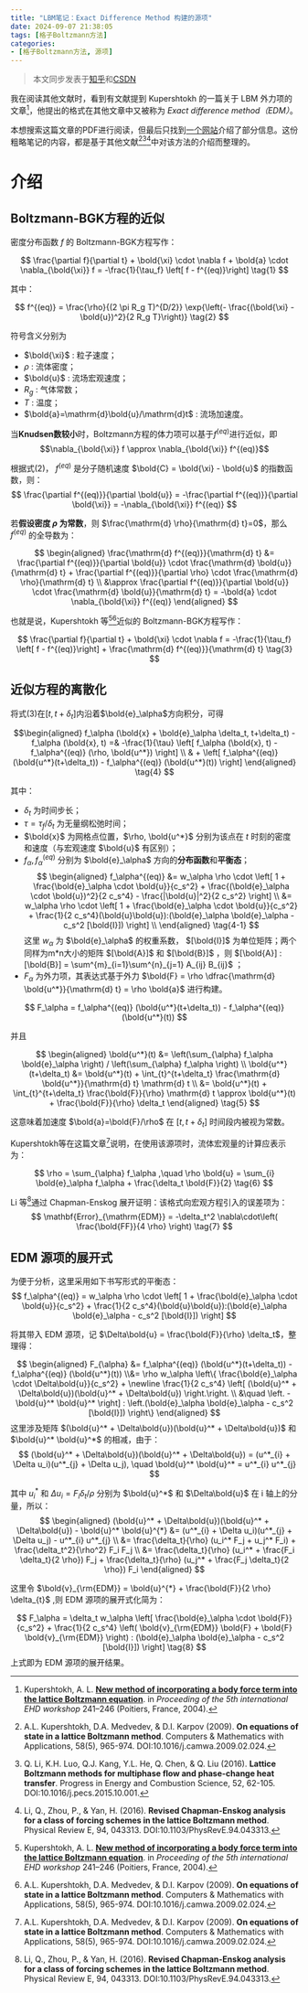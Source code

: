 ```yaml
---
title: "LBM笔记：Exact Difference Method 构建的源项"
date: 2024-09-07 21:38:05
tags: [格子Boltzmann方法]
categories:
- [格子Boltzmann方法, 源项]
---
```

<link rel="stylesheet" href="https://cdn.jsdelivr.net/npm/katex/dist/katex.min.css">
<!--Katex style sheet for mobile-->
<style type="text/css">
@media only screen and (max-width: 600px) {
  .katex-display > .katex {
    max-width: 100%;
    overflow-x: auto;
    overflow-y: hidden;
  }
}
</style>


> 本文同步发表于[知乎](https://zhuanlan.zhihu.com/p/719081120)和[CSDN](https://blog.csdn.net/weixin_43890806/article/details/142057107)

我在阅读其他文献时，看到有文献提到 Kupershtokh 的一篇关于 LBM 外力项的文章[^Kupershtokh2004]，他提出的格式在其他文章中又被称为 *Exact difference method（EDM）*。

本想搜索这篇文章的PDF进行阅读，但最后只找到[一个网站](https://www.elibrary.ru/item.asp?id=28981868)介绍了部分信息。这份粗略笔记的内容，都是基于其他文献[^Kupershtokh2009][^Li2016][^Li_PRE_2016]中对该方法的介绍而整理的。



# 介绍

## Boltzmann-BGK方程的近似

密度分布函数 $f$ 的 Boltzmann-BGK方程写作：

$$
\frac{\partial f}{\partial t} + \bold{\xi} \cdot \nabla f + \bold{a} \cdot \nabla_{\bold{\xi}} f  = -\frac{1}{\tau_f} \left[ f - f^{(eq)}\right]
\tag{1}
$$

其中：

$$
f^{(eq)} = \frac{\rho}{(2 \pi R_g T)^{D/2}} \exp{\left(- \frac{(\bold{\xi} - \bold{u})^2}{2 R_g T}\right)}
\tag{2}
$$

符号含义分别为
* $\bold{\xi}$ : 粒子速度；
* $\rho$ : 流体密度；
* $\bold{u}$ : 流场宏观速度；
* $R_g$ : 气体常数；
* $T$ : 温度；
* $\bold{a}=\mathrm{d}\bold{u}/\mathrm{d}t$ : 流场加速度。

当**Knudsen数较小**时，Boltzmann方程的体力项可以基于$f^{(eq)}$进行近似，即
$$\nabla_{\bold{\xi}} f \approx \nabla_{\bold{\xi}} f^{(eq)}$$

根据式(2)， $f^{(eq)}$ 是分子随机速度 $\bold{C} = \bold{\xi} - \bold{u}$ 的指数函数，则：
$$
\frac{\partial f^{(eq)}}{\partial \bold{u}} = -\frac{\partial f^{(eq)}}{\partial \bold{\xi}} = -\nabla_{\bold{\xi}} f^{(eq)}
$$

若**假设密度 $\rho$ 为常数**，则 $\frac{\mathrm{d} \rho}{\mathrm{d} t}=0$，那么 $f^{(eq)}$ 的全导数为：

$$
\begin{aligned}
\frac{\mathrm{d} f^{(eq)}}{\mathrm{d} t} &= \frac{\partial f^{(eq)}}{\partial \bold{u}} \cdot \frac{\mathrm{d} \bold{u}}{\mathrm{d} t} + \frac{\partial f^{(eq)}}{\partial \rho} \cdot \frac{\mathrm{d} \rho}{\mathrm{d} t} \\
&\approx \frac{\partial f^{(eq)}}{\partial \bold{u}} \cdot \frac{\mathrm{d} \bold{u}}{\mathrm{d} t} = -\bold{a} \cdot \nabla_{\bold{\xi}} f^{(eq)}
\end{aligned}
$$

也就是说，Kupershtokh 等[^Kupershtokh2004][^Kupershtokh2009]近似的 Boltzmann-BGK方程写作：

$$
\frac{\partial f}{\partial t} + \bold{\xi} \cdot \nabla f = -\frac{1}{\tau_f} \left[ f - f^{(eq)}\right] + \frac{\mathrm{d} f^{(eq)}}{\mathrm{d} t}
\tag{3}
$$

## 近似方程的离散化

将式(3)在$[t,t+\delta_t]$内沿着$\bold{e}_\alpha$方向积分，可得

$$\begin{aligned}
f_\alpha (\bold{x} + \bold{e}_\alpha \delta_t, t+\delta_t) - f_\alpha (\bold{x}, t) =& -\frac{1}{\tau} \left[ f_\alpha (\bold{x}, t) - f_\alpha^{(eq)} (\rho, \bold{u^*}) \right] \\
& + \left[ f_\alpha^{(eq)} (\bold{u^*}(t+\delta_t)) - f_\alpha^{(eq)} (\bold{u^*}(t)) \right] 
\end{aligned}
\tag{4}
$$

其中：

- $\delta_t$ 为时间步长；
- $\tau = \tau_f / \delta_t$ 为无量纲松弛时间；
- $\bold{x}$ 为网格点位置，$\rho, \bold{u^*}$ 分别为该点在 $t$ 时刻的密度和速度（与宏观速度 $\bold{u}$ 有区别）；
- $f_\alpha, f_\alpha^{(eq)}$ 分别为 $\bold{e}_\alpha$ 方向的**分布函数**和**平衡态**；
$$
\begin{aligned}
f_\alpha^{(eq)} &= w_\alpha \rho \cdot \left[ 1 + \frac{\bold{e}_\alpha \cdot \bold{u}}{c_s^2} + \frac{(\bold{e}_\alpha \cdot \bold{u})^2}{2 c_s^4} - \frac{|\bold{u}|^2}{2 c_s^2} \right] \\
&= w_\alpha \rho \cdot \left[ 1 + \frac{\bold{e}_\alpha \cdot \bold{u}}{c_s^2} + \frac{1}{2 c_s^4}(\bold{u}\bold{u}):(\bold{e}_\alpha \bold{e}_\alpha - c_s^2 [\bold{I}]) \right] \\
\end{aligned}
\tag{4-1}
$$
这里 $w_\alpha$ 为 $\bold{e}_\alpha$ 的权重系数， $[\bold{I}]$ 为单位矩阵；两个同样为m*n大小的矩阵 $[\bold{A}]$ 和 $[\bold{B}]$ ，则 $[\bold{A}] : [\bold{B}] = \sum^{m}_{i=1}\sum^{n}_{j=1} A_{ij} B_{ij}$ ；
- $F_\alpha$ 为外力项，其表达式基于外力 $\bold{F} = \rho \dfrac{\mathrm{d} \bold{u^*}}{\mathrm{d} t} = \rho \bold{a}$ 进行构建。

$$
F_\alpha = f_\alpha^{(eq)} (\bold{u^*}(t+\delta_t)) - f_\alpha^{(eq)} (\bold{u^*}(t))
$$

并且

$$
\begin{aligned}
\bold{u^*}(t) &= \left(\sum_{\alpha} f_\alpha \bold{e}_\alpha \right) / \left(\sum_{\alpha} f_\alpha \right) \\
\bold{u^*}(t+\delta_t) &= \bold{u^*}(t) + \int_{t}^{t+\delta_t} \frac{\mathrm{d} \bold{u^*}}{\mathrm{d} t} \mathrm{d} t \\
&= \bold{u^*}(t) + \int_{t}^{t+\delta_t} \frac{\bold{F}}{\rho} \mathrm{d} t 
\approx \bold{u^*}(t) + \frac{\bold{F}}{\rho} \delta_t
\end{aligned}
\tag{5}
$$

这意味着加速度 $\bold{a}=\bold{F}/\rho$ 在 $[t,t+\delta_t]$ 时间段内被视为常数。

Kupershtokh等在这篇文章[^Kupershtokh2009]说明，在使用该源项时，流体宏观量的计算应表示为：

$$
\rho = \sum_{\alpha} f_\alpha ,\quad \rho \bold{u} = \sum_{i} \bold{e}_\alpha f_\alpha + \frac{\delta_t \bold{F}}{2}
\tag{6}
$$

Li 等[^Li_PRE_2016]通过 Chapman-Enskog 展开证明：该格式向宏观方程引入的误差项为：
$$
\mathbf{Error}_{\mathrm{EDM}} = -\delta_t^2 \nabla\cdot\left( \frac{\bold{FF}}{4 \rho} \right)
\tag{7}
$$


## EDM 源项的展开式

为便于分析，这里采用如下书写形式的平衡态：
$$
f_\alpha^{(eq)} = w_\alpha \rho \cdot \left[ 1 + \frac{\bold{e}_\alpha \cdot \bold{u}}{c_s^2} + \frac{1}{2 c_s^4}(\bold{u}\bold{u}):(\bold{e}_\alpha \bold{e}_\alpha - c_s^2 [\bold{I}]) \right]
$$

将其带入 EDM 源项，记 $\Delta\bold{u} = \frac{\bold{F}}{\rho} \delta_t$，整理得：

$$
\begin{aligned}
F_{\alpha} &= f_\alpha^{(eq)} (\bold{u^*}(t+\delta_t)) - f_\alpha^{(eq)} (\bold{u^*}(t)) \\&= 
\rho w_\alpha \left\{ \frac{\bold{e}_\alpha \cdot \Delta\bold{u}}{c_s^2} + 
\newline \frac{1}{2 c_s^4} \left[ (\bold{u}^* + \Delta\bold{u})(\bold{u}^* + \Delta\bold{u}) \right.\right. \\ &\quad 
\left. - \bold{u}^* \bold{u}^* \right] : \left.(\bold{e}_\alpha \bold{e}_\alpha - c_s^2 [\bold{I}]) \right\}
\end{aligned}
$$
这里涉及矩阵 $(\bold{u}^* + \Delta\bold{u})(\bold{u}^* + \Delta\bold{u})$ 和 $\bold{u}^* \bold{u}^*$ 的相减，由于：
$$
(\bold{u}^* + \Delta\bold{u})(\bold{u}^* + \Delta\bold{u}) = (u^*_{i} + \Delta u_i)(u^*_{j} + \Delta u_j), \quad
\bold{u}^* \bold{u}^* = u^*_{i} u^*_{j}
$$

其中 $u_i^*$ 和 $\Delta u_i = F_i \delta_{t} / \rho$ 分别为 $\bold{u}^*$ 和 $\Delta\bold{u}$ 在 i 轴上的分量，所以：
$$
\begin{aligned}
    (\bold{u}^* + \Delta\bold{u})(\bold{u}^* + \Delta\bold{u}) - \bold{u}^* \bold{u}^{*} &=
    (u^*_{i} + \Delta u_i)(u^*_{j} + \Delta u_j) - u^*_{i} u^*_{j} \\ &=  
    \frac{\delta_t}{\rho} (u_i^* F_j + u_j^* F_i) + \frac{\delta_t^2}{\rho^2} F_i F_j \\ &=
    \frac{\delta_t}{\rho} (u_i^* + \frac{F_i \delta_t}{2 \rho}) F_j + \frac{\delta_t}{\rho} (u_j^* + \frac{F_j \delta_t}{2 \rho}) F_i 
\end{aligned}
$$

这里令 $\bold{v}_{\rm{EDM}} = \bold{u}^{*} + \frac{\bold{F}}{2 \rho}  \delta_{t}$ ,则 EDM 源项的展开式化简为：

$$
F_\alpha = \delta_t w_\alpha \left[ \frac{\bold{e}_\alpha \cdot \bold{F}}{c_s^2} +
\frac{1}{2 c_s^4} \left( \bold{v}_{\rm{EDM}} \bold{F}  + \bold{F} \bold{v}_{\rm{EDM}} \right) : (\bold{e}_\alpha \bold{e}_\alpha - c_s^2 [\bold{I}]) \right]
\tag{8}
$$
上式即为 EDM 源项的展开结果。

[^Kupershtokh2004]: Kupershtokh, A. L. [**New method of incorporating a body force term into the lattice Boltzmann equation**](https://www.elibrary.ru/item.asp?id=28981868). in *Proceeding of the 5th international EHD workshop* 241–246 (Poitiers, France, 2004).
[^Kupershtokh2009]: A.L. Kupershtokh, D.A. Medvedev, & D.I. Karpov (2009). **On equations of state in a lattice Boltzmann method**. Computers & Mathematics with Applications, 58(5), 965-974. DOI:10.1016/j.camwa.2009.02.024.
[^Li2016]: Q. Li, K.H. Luo, Q.J. Kang, Y.L. He, Q. Chen, & Q. Liu (2016). **Lattice Boltzmann methods for multiphase flow and phase-change heat transfer**. Progress in Energy and Combustion Science, 52, 62-105. DOI:10.1016/j.pecs.2015.10.001.
[^Li_PRE_2016]: Li, Q., Zhou, P., & Yan, H. (2016). **Revised Chapman-Enskog analysis for a class of forcing schemes in the lattice Boltzmann method**. Physical Review E, 94, 043313. DOI:10.1103/PhysRevE.94.043313.